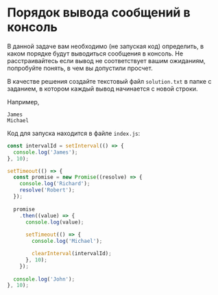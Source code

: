 # Порядок вывода сообщений в консоль

В данной задаче вам необходимо (не запуская код) определить, в каком порядке будут выводиться сообщения в консоль.
Не расстраивайтесь если вывод не соответствует вашим ожиданиям, попробуйте понять, в чем вы допустили просчет.

В качестве решения создайте текстовый файл `solution.txt` в папке с заданием, в котором каждый вывод начинается с новой 
строки. 

Например,
```text
James
Michael
```

Код для запуска находится в файле `index.js`:
```js
const intervalId = setInterval(() => {
  console.log('James');
}, 10);

setTimeout(() => {
  const promise = new Promise((resolve) => {
    console.log('Richard');
    resolve('Robert');
  });
  
  promise
    .then((value) => {
      console.log(value);
      
      setTimeout(() => {
        console.log('Michael');

        clearInterval(intervalId);
      }, 10);
    });
  
  console.log('John');
}, 10);
```
